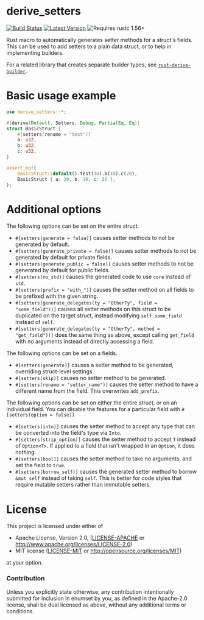 # derive_setters

[![Build Status](https://api.travis-ci.com/Lymia/derive_setters.svg?branch=master)](https://travis-ci.com/Lymia/derive_setters)
[![Latest Version](https://img.shields.io/crates/v/derive_setters.svg)](https://crates.io/crates/derive_setters)
![Requires rustc 1.56+](https://img.shields.io/badge/rustc-1.56+-red.svg)

Rust macro to automatically generates setter methods for a struct's fields. This can be used to add setters to a plain
data struct, or to help in implementing builders.

For a related library that creates separate builder types, see 
[`rust-derive-builder`](https://github.com/colin-kiegel/rust-derive-builder).

# Basic usage example

```rust
use derive_setters::*;

#[derive(Default, Setters, Debug, PartialEq, Eq)]
struct BasicStruct {
    #[setters(rename = "test")]
    a: u32,
    b: u32,
    c: u32,
}

assert_eq!(
    BasicStruct::default().test(30).b(10).c(20),
    BasicStruct { a: 30, b: 10, c: 20 },
);
```

# Additional options

The following options can be set on the entire struct.

* `#[setters(generate = false)]` causes setter methods to not be generated by default.
* `#[setters(generate_private = false)]` causes setter methods to not be generated by default for private fields.
* `#[setters(generate_public = false)]` causes setter methods to not be generated by default for public fields.
* `#[setters(no_std)]` causes the generated code to use `core` instead of `std`.
* `#[setters(prefix = "with_")]` causes the setter method on all fields to be prefixed with the given string.
* `#[setters(generate_delegates(ty = "OtherTy", field = "some_field"))]` causes all setter methods on this struct to
  be duplicated on the target struct, instead modifying `self.some_field` instead of `self`.
* `#[setters(generate_delegates(ty = "OtherTy", method = "get_field"))]` does the same thing as above, except calling
  `get_field` with no arguments instead of directly accessing a field.

The following options can be set on a fields.

* `#[setters(generate)]` causes a setter method to be generated, overriding struct-level settings.
* `#[setters(skip)]` causes no setter method to be generated.
* `#[setters(rename = "setter_name")]` causes the setter method to have a different name from the field.
   This overwrites `add_prefix`.

The following options can be set on either the entire struct, or on an individual field. You
can disable the features for a particular field with `#[setters(option = false)]`

* `#[setters(into)]` causes the setter method to accept any type that can be converted into the field's type
  via `Into`.
* `#[setters(strip_option)]` causes the setter method to accept `T` instead of `Option<T>`. If applied to a field
  that isn't wrapped in an `Option`, it does nothing.
* `#[setters(bool)]` causes the setter method to take no arguments, and set the field to `true`.
* `#[setters(borrow_self)]` causes the generated setter method to borrow `&mut self` instead of taking `self`. This
  is better for code styles that require mutable setters rather than immutable setters.

# License

This project is licensed under either of

 * Apache License, Version 2.0, ([LICENSE-APACHE](LICENSE-APACHE) or
   http://www.apache.org/licenses/LICENSE-2.0)
 * MIT license ([LICENSE-MIT](LICENSE-MIT) or
   http://opensource.org/licenses/MIT)

at your option.

### Contribution

Unless you explicitly state otherwise, any contribution intentionally submitted
for inclusion in enumset by you, as defined in the Apache-2.0 license, shall be
dual licensed as above, without any additional terms or conditions.
